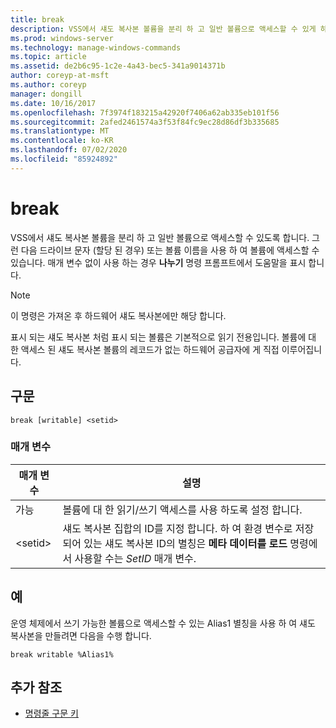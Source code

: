 ```yaml
---
title: break
description: VSS에서 섀도 복사본 볼륨을 분리 하 고 일반 볼륨으로 액세스할 수 있게 하는 break 명령에 대 한 참조 문서입니다.
ms.prod: windows-server
ms.technology: manage-windows-commands
ms.topic: article
ms.assetid: de2b6c95-1c2e-4a43-bec5-341a9014371b
author: coreyp-at-msft
ms.author: coreyp
manager: dongill
ms.date: 10/16/2017
ms.openlocfilehash: 7f3974f183215a42920f7406a62ab335eb101f56
ms.sourcegitcommit: 2afed2461574a3f53f84fc9ec28d86df3b335685
ms.translationtype: MT
ms.contentlocale: ko-KR
ms.lasthandoff: 07/02/2020
ms.locfileid: "85924892"
---
```

# <a name="break"></a>break

VSS에서 섀도 복사본 볼륨을 분리 하 고 일반 볼륨으로 액세스할 수 있도록 합니다. 그런 다음 드라이브 문자 (할당 된 경우) 또는 볼륨 이름을 사용 하 여 볼륨에 액세스할 수 있습니다. 매개 변수 없이 사용 하는 경우 **나누기** 명령 프롬프트에서 도움말을 표시 합니다.

> [!NOTE]
> 이 명령은 가져온 후 하드웨어 섀도 복사본에만 해당 합니다.
>
> 표시 되는 섀도 복사본 처럼 표시 되는 볼륨은 기본적으로 읽기 전용입니다. 볼륨에 대 한 액세스 된 섀도 복사본 볼륨의 레코드가 없는 하드웨어 공급자에 게 직접 이루어집니다.

## <a name="syntax"></a>구문

```
break [writable] <setid>
```

### <a name="parameters"></a>매개 변수

| 매개 변수 | 설명 |
| --------- | ----------- |
| 가능 | 볼륨에 대 한 읽기/쓰기 액세스를 사용 하도록 설정 합니다. |
| \<setid> | 섀도 복사본 집합의 ID를 지정 합니다. 하 여 환경 변수로 저장 되어 있는 섀도 복사본 ID의 별칭은 **메타 데이터를 로드** 명령에서 사용할 수는 *SetID* 매개 변수. |

## <a name="examples"></a>예

운영 체제에서 쓰기 가능한 볼륨으로 액세스할 수 있는 Alias1 별칭을 사용 하 여 섀도 복사본을 만들려면 다음을 수행 합니다.

```
break writable %Alias1%
```

## <a name="additional-references"></a>추가 참조

- [명령줄 구문 키](command-line-syntax-key.md)